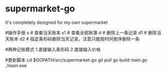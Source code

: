 # supermarket-go
It's completely designed for my own supermarket

#操作手册
s               # 查看当天账本
s1              # 查看全部账簿
d               # 删除上一条记录
d1              # 删除当天账本
d2              # 指定条形码删除当天记录，注意只能按时间倒序删除一条

#两种记账模式
1.直接输入条形码 
2.直接输入价格


#更新脚本
cd $GOPATH/src/supermarket-go
git pull
go build main.go
./main.exe
